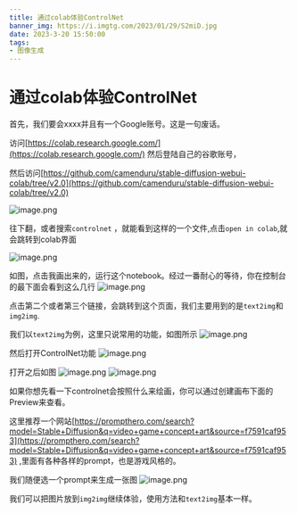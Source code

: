 ```yaml
---
title: 通过colab体验ControlNet
banner_img: https://i.imgtg.com/2023/01/29/S2miD.jpg
date: 2023-3-20 15:50:00
tags:
- 图像生成
---
```

# 通过colab体验ControlNet
首先，我们要会xxxx并且有一个Google账号。这是一句废话。

访问[https://colab.research.google.com/](https://colab.research.google.com/) 然后登陆自己的谷歌账号，

然后访问[https://github.com/camenduru/stable-diffusion-webui-colab/tree/v2.0](https://github.com/camenduru/stable-diffusion-webui-colab/tree/v2.0)

![image.png](https://cdn.jsdelivr.net/gh/StudyingLover/anything/20230320145933.png)


往下翻，或者搜索`controlnet` ，就能看到这样的一个文件,点击`open in colab`,就会跳转到colab界面

![image.png](https://cdn.jsdelivr.net/gh/StudyingLover/anything/20230320150108.png)


如图，点击我画出来的，运行这个notebook。经过一番耐心的等待，你在控制台的最下面会看到这么几行
![image.png](https://cdn.jsdelivr.net/gh/StudyingLover/anything/20230320150717.png)

点击第二个或者第三个链接，会跳转到这个页面，我们主要用到的是`text2img`和`img2img`. 

我们以`text2img`为例，这里只说常用的功能，如图所示
![image.png](https://cdn.jsdelivr.net/gh/StudyingLover/anything/20230320151053.png)

然后打开ControlNet功能
![image.png](https://cdn.jsdelivr.net/gh/StudyingLover/anything/20230320151223.png)

打开之后如图
![image.png](https://cdn.jsdelivr.net/gh/StudyingLover/anything/20230320151404.png)
![image.png](https://cdn.jsdelivr.net/gh/StudyingLover/anything/20230320151648.png)

如果你想先看一下controlnet会按照什么来绘画，你可以通过创建画布下面的Preview来查看。

这里推荐一个网站[https://prompthero.com/search?model=Stable+Diffusion&q=video+game+concept+art&source=f7591caf953](https://prompthero.com/search?model=Stable+Diffusion&q=video+game+concept+art&source=f7591caf953) ,里面有各种各样的prompt，也是游戏风格的。

我们随便选一个prompt来生成一张图
![image.png](https://cdn.jsdelivr.net/gh/StudyingLover/anything/20230320153127.png)

我们可以把图片放到`img2img`继续体验，使用方法和`text2img`基本一样。